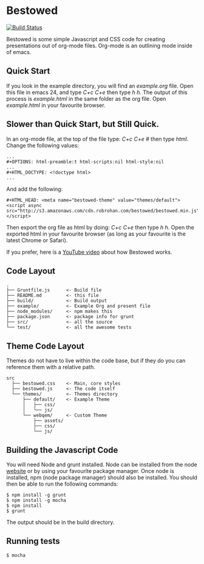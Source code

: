 # Bestowed

[![Build Status](https://travis-ci.org/robrohan/bestowed.svg?branch=master)](https://travis-ci.org/robrohan/bestowed)

Bestowed is some simple Javascript and CSS code for creating presentations out of org-mode files.  Org-mode is an outlining mode inside of emacs.

## Quick Start

If you look in the example directory, you will find an _example.org_ file.  Open this file in emacs 24, and type _C+c C+e_ then type _h h_.  The output of this process is _example.html_ in the same folder as the org file.  Open _example.html_ in your favourite browser.

## Slower than Quick Start, but Still Quick.

In an org-mode file, at the top of the file type: _C+c C+e #_ then type _html_.  Change the following values:

    ...
    #+OPTIONS: html-preamble:t html-scripts:nil html-style:nil
    ...
    #+HTML_DOCTYPE: <!doctype html>
    ...

And add the following:

    #+HTML_HEAD: <meta name="bestowed-theme" value="themes/default"><script async src="http://s3.amazonaws.com/cdn.robrohan.com/bestowed/bestowed.min.js"></script>

Then export the org file as html by doing: _C+c C+e_ then type _h h_.  Open the exported html in your favourite browser (as long as your favourite is the latest Chrome or Safari).

If you prefer, here is a [YouTube video](https://www.youtube.com/watch?v=S0Ley_QoBHo) about how Bestowed works.

## Code Layout

    .
    ├── Gruntfile.js      <- Build file
    ├── README.md         <- this file
    ├── build/            <- Build output
    ├── example/          <- Example Org and present file
    ├── node_modules/     <- npm makes this
    ├── package.json      <- package info for grunt
    ├── src/              <- all the source
    └── test/             <- all the awesome tests

## Theme Code Layout

Themes do not have to live within the code base, but if they do you can reference them with a relative path.

    src
      ├── bestowed.css    <- Main, core styles
      ├── bestowed.js     <- The code itself
      └── themes/         <- Themes directory
          ├── default/    <- Example Theme
          │   ├── css/
          │   └── js/
          └── webqem/     <- Custom Theme
              ├── assets/
              ├── css/
              └── js/

## Building the Javascript Code

You will need Node and grunt installed.  Node can be installed from the node [website](https://nodejs.org/en/) or by using your favourite package manager.  Once node is installed, npm (node package manager) should also be installed.   You should then be able to run the following commands:

    $ npm install -g grunt
    $ npm install -g mocha
    $ npm install
    $ grunt

The output should be in the build directory.

## Running tests

    $ mocha
